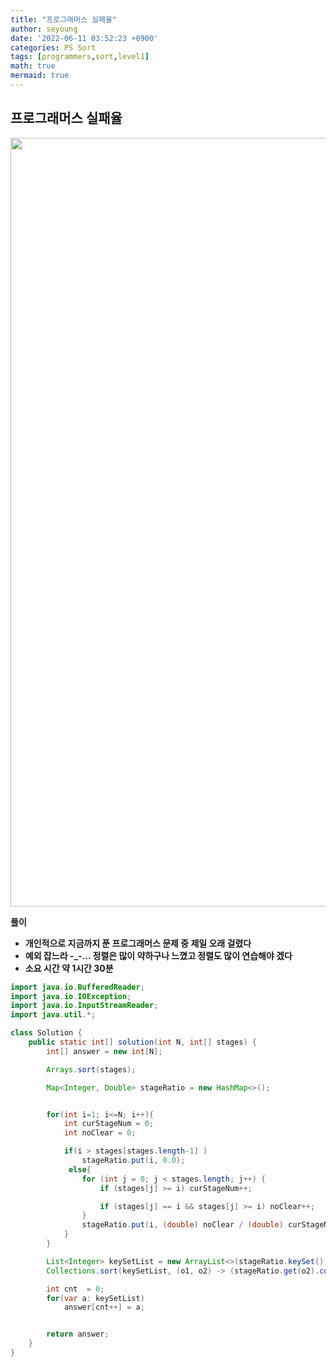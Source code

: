 ```yaml
---
title: "프로그래머스 실패율"
author: seyoung
date: '2022-06-11 03:52:23 +0900'
categories: PS Sort
tags: [programmers,sort,level1]
math: true
mermaid: true
---
```



## 프로그래머스 실패율

<img width="1230" alt="" src="https://user-images.githubusercontent.com/54762273/173131648-3967d17b-d45c-4546-934c-0f5f5420ebc3.PNG">


**풀이**

 - **개인적으로 지금까지 푼 프로그래머스 문제 중 제일 오래 걸렸다**
 - **예외 잡느라 -_-... 정렬은 많이 약하구나 느꼈고 정렬도 많이 연습해야 겠다**
 - **소요 시간 약 1시간 30분**
 

```java
import java.io.BufferedReader;
import java.io.IOException;
import java.io.InputStreamReader;
import java.util.*;

class Solution {
    public static int[] solution(int N, int[] stages) {
        int[] answer = new int[N];

        Arrays.sort(stages);

        Map<Integer, Double> stageRatio = new HashMap<>();


        for(int i=1; i<=N; i++){
            int curStageNum = 0;
            int noClear = 0;

            if(i > stages[stages.length-1] )
                stageRatio.put(i, 0.0);
             else{
                for (int j = 0; j < stages.length; j++) {
                    if (stages[j] >= i) curStageNum++;

                    if (stages[j] == i && stages[j] >= i) noClear++;
                }
                stageRatio.put(i, (double) noClear / (double) curStageNum);
            }
        }

        List<Integer> keySetList = new ArrayList<>(stageRatio.keySet());
        Collections.sort(keySetList, (o1, o2) -> (stageRatio.get(o2).compareTo(stageRatio.get(o1))));

        int cnt  = 0;
        for(var a: keySetList)
            answer[cnt++] = a;


        return answer;
    }
}
```






